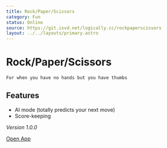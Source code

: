 ```yaml
---
title: Rock/Paper/Scissors
category: Fun
status: Online
source: https://git.ixvd.net/logically.cc/rockpaperscissors
layout: ../../layouts/primary.astro
---
```

# Rock/Paper/Scissors
```For when you have no hands but you have thumbs```

## Features
- AI mode (totally predicts your next move)
- Score-keeping

*Version 1.0.0*

[Open App](/rockpaperscissors)